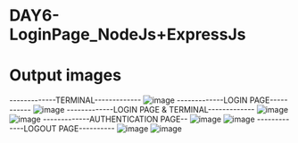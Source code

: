 # DAY6-LoginPage_NodeJs+ExpressJs
# Output images
-------------TERMINAL-------------
![image](https://github.com/kalirishik/DAY6-LoginPage_NodeJs-ExpressJs/assets/110583211/02849a74-1fdd-47f0-a30a-2a911000fa2c)
-------------LOGIN PAGE-----------
![image](https://github.com/kalirishik/DAY6-LoginPage_NodeJs-ExpressJs/assets/110583211/4f9ccb14-ef94-45f2-938d-d22f2f65a930)
-------------LOGIN PAGE & TERMINAL-------------
![image](https://github.com/kalirishik/DAY6-LoginPage_NodeJs-ExpressJs/assets/110583211/53275617-19a5-48cb-9acb-5af0acef2227)
![image](https://github.com/kalirishik/DAY6-LoginPage_NodeJs-ExpressJs/assets/110583211/590d84d4-7803-4be6-b3ad-21dc1ebfd3ec)
-------------AUTHENTICATION PAGE--
![image](https://github.com/kalirishik/DAY6-LoginPage_NodeJs-ExpressJs/assets/110583211/8c2e58ce-009e-48ec-981b-8d2efe44c6db)
![image](https://github.com/kalirishik/DAY6-LoginPage_NodeJs-ExpressJs/assets/110583211/32a2826a-2427-4925-9946-52ec2b1c203c)
-------------LOGOUT PAGE----------
![image](https://github.com/kalirishik/DAY6-LoginPage_NodeJs-ExpressJs/assets/110583211/55d5c5bf-4228-4c8e-9f4f-cf5364d3f9c1)
![image](https://github.com/kalirishik/DAY6-LoginPage_NodeJs-ExpressJs/assets/110583211/c632cfcf-a2a9-4af9-95c3-04af13aab956)








